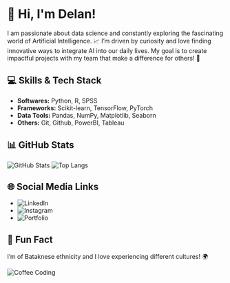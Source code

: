 # 👋 Hi, I'm Delan! 
I am passionate about data science and constantly exploring the fascinating world of Artificial Intelligence. 📈
I’m driven by curiosity and love finding innovative ways to integrate AI into our daily lives.
My goal is to create impactful projects with my team that make a difference for others! 🚀

## 💻 Skills & Tech Stack
- **Softwares:** Python, R, SPSS
- **Frameworks:** Scikit-learn, TensorFlow, PyTorch
- **Data Tools:** Pandas, NumPy, Matplotlib, Seaborn
- **Others:** Git, Github, PowerBI, Tableau

## 📊 GitHub Stats
![GitHub Stats](https://github-readme-stats.vercel.app/api?username=arifian853&show_icons=true&theme=tokyonight)
![Top Langs](https://github-readme-stats.vercel.app/api/top-langs/?username=arifian853&layout=compact&theme=tokyonight)

## 🌐 Social Media Links
- ![LinkedIn]([https://linkedin.com/in/arifian853](https://www.linkedin.com/in/keimaz-delan-74b92324a?utm_source=share&utm_campaign=share_via&utm_content=profile&utm_medium=android_app))
- ![Instagram]([https://twitter.com/arifian853](https://www.instagram.com/k.lanx?igsh=NW5oZ2l2Znl2cThr))
- ![Portfolio]([https://yourportfolio.com](https://drive.google.com/file/d/15w4xHdK7DY32AdYqx-7-oXtbMogCgNU-/view?usp=sharing))

## 🎉 Fun Fact
I’m of Bataknese ethnicity and I love experiencing different cultures! 🌍

![Coffee Coding](https://media.giphy.com/media/l3q2K5jinAlChoCLS/giphy.gif)

